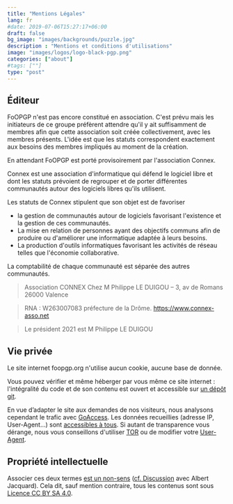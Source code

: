```yaml
---
title: "Mentions Légales"
lang: fr
#date: 2019-07-06T15:27:17+06:00
draft: false
bg_image: "images/backgrounds/puzzle.jpg"
description : "Mentions et conditions d'utilisations"
image: "images/logos/logo-black-pgp.png"
categories: ["about"]
#tags: [""]
type: "post"
---
```


## Éditeur

FoOPGP n'est pas encore constitué en association. C'est prévu mais les initiateurs de ce groupe préfèrent attendre qu'il y ait suffisamment de membres afin que cette association soit créée collectivement, avec les membres présents. L'idée est que les statuts correspondent exactement aux besoins des membres impliqués au moment de la création.

En attendant FoOPGP est porté provisoirement par l'association Connex.

Connex est une association d'informatique qui défend le logiciel libre et dont les statuts prévoient de regrouper et de porter différentes communautés autour des logiciels libres qu'ils utilisent.

Les statuts de Connex stipulent que son objet est de favoriser
* la gestion de communautés autour de logiciels favorisant l'existence et la gestion de ces communautés.
* La mise en relation de personnes ayant des objectifs communs afin de produire ou d'améliorer une informatique adaptée à leurs besoins.
* La production d'outils informatiques favorisant les activités de réseau telles que l'économie collaborative.

La comptabilité de chaque communauté est séparée des autres communautés.


> Association CONNEX
> Chez M Philippe LE DUIGOU – 3, av de Romans 26000 Valence

> RNA : W263007083 préfecture de la Drôme.
> https://www.connex-asso.net

> Le président 2021 est M Philippe LE DUIGOU

## Vie privée

Le site internet foopgp.org n'utilise aucun cookie, aucune base de donnée.

Vous pouvez vérifier et même héberger par vous même ce site internet : l'intégralité du code et de son contenu est ouvert et accessible sur [un dépôt git](https://github.com/foopgp/foopgp-hugowebsite).

En vue d’adapter le site aux demandes de nos visiteurs, nous analysons cependant le trafic avec [GoAccess](https://goaccess.io/). Les
données recueillies (adresse IP, User-Agent…) sont [accessibles à tous](/goaccess/last2w.html). Si autant de transparence
vous dérange, nous vous conseillons d'utiliser [TOR](https://fr.wikipedia.org/wiki/Tor_%28r%C3%A9seau%29) ou de modifier votre [User-Agent](https://www.howtogeek.com/113439/how-to-change-your-browsers-user-agent-without-installing-any-extensions/).

## Propriété intellectuelle

Associer ces deux termes [est un non-sens](https://www.gnu.org/philosophy/not-ipr.fr.html) ([cf. Discussion](https://www.april.org/utilisation-de-lexpression-propriete-intellectuelle-richard-stallman-albert-jacquard) avec Albert Jacquard). Cela dit, sauf mention contraire, tous les contenus sont sous [Licence CC BY SA 4.0](https://creativecommons.org/licenses/by-sa/4.0/deed.fr).
